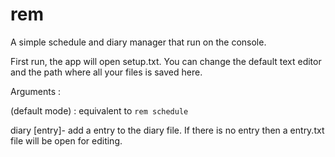 # rem

A simple schedule and diary manager that run on the console.

First run, the app will open setup.txt. You can change the default text editor and the path where all your files is saved here.

Arguments :

(default mode) : equivalent to <code>rem schedule</code>

diary [entry]- add a entry to the diary file. If there is no entry then a entry.txt file will be open for editing.
